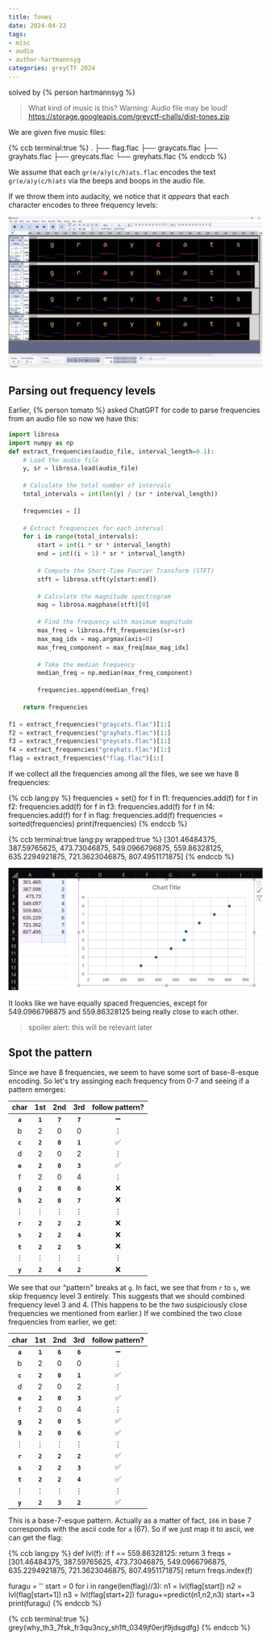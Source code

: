 ```yaml
---
title: Tones
date: 2024-04-22
tags: 
- misc
- audio
- author-hartmannsyg
categories: greyCTF 2024
---
```


solved by {% person hartmannsyg %}

> What kind of music is this?
> Warning: Audio file may be loud!
> https://storage.googleapis.com/greyctf-challs/dist-tones.zip

We are given five music files:

{% ccb terminal:true %}
.
├── flag.flac
├── graycats.flac
├── grayhats.flac
├── greycats.flac
└── greyhats.flac
{% endccb %}

We assume that each `gr(e/a)y(c/h)ats.flac` encodes the text `gr(e/a)y(c/h)ats` via the beeps and boops in the audio file.

If we throw them into audacity, we notice that it *appears* that each character encodes to three frequency levels:

![](../../static/greyCTF2024/tones_1.png)

## Parsing out frequency levels

Earlier, {% person tomato %} asked ChatGPT for code to parse frequencies from an audio file so now we have this:
```py
import librosa
import numpy as np
def extract_frequencies(audio_file, interval_length=0.1):
    # Load the audio file
    y, sr = librosa.load(audio_file)

    # Calculate the total number of intervals
    total_intervals = int(len(y) / (sr * interval_length))

    frequencies = []

    # Extract frequencies for each interval
    for i in range(total_intervals):
        start = int(i * sr * interval_length)
        end = int((i + 1) * sr * interval_length)
        
        # Compute the Short-Time Fourier Transform (STFT)
        stft = librosa.stft(y[start:end])
        
        # Calculate the magnitude spectrogram
        mag = librosa.magphase(stft)[0]

        # Find the frequency with maximum magnitude
        max_freq = librosa.fft_frequencies(sr=sr)
        max_mag_idx = mag.argmax(axis=0)
        max_freq_component = max_freq[max_mag_idx]

        # Take the median frequency
        median_freq = np.median(max_freq_component)

        frequencies.append(median_freq)

    return frequencies

f1 = extract_frequencies("graycats.flac")[1:]
f2 = extract_frequencies("grayhats.flac")[1:]
f3 = extract_frequencies("greycats.flac")[1:]
f4 = extract_frequencies("greyhats.flac")[1:]
flag = extract_frequencies("flag.flac")[1:]
```

If we collect all the frequencies among all the files, we see we have 8 frequencies:

{% ccb lang:py %}
frequencies = set()
for f in f1:
    frequencies.add(f)
for f in f2:
    frequencies.add(f)
for f in f3:
    frequencies.add(f)
for f in f4:
    frequencies.add(f)
for f in flag:
    frequencies.add(f)
frequencies = sorted(frequencies)
print(frequencies)
{% endccb %}

{% ccb terminal:true lang:py wrapped:true %}
[301.46484375, 387.59765625, 473.73046875, 549.0966796875, 559.86328125, 635.2294921875, 721.3623046875, 807.4951171875]
{% endccb %}

![](../../static/greyCTF2024/tones_freq.png)

It looks like we have equally spaced frequencies, except for 549.0966796875 and 559.86328125 being really close to each other.

> spoiler alert: this will be relevant later

## Spot the pattern

Since we have 8 frequencies, we seem to have some sort of base-8-esque encoding. So let's try assinging each frequency from 0-7 and seeing if a pattern emerges:

|char|1st|2nd|3rd|follow pattern?|
|:-:|:-:|:-:|:-:|:-:|
|**`a`**|**`1`**|**`7`**|**`7`**|➖|
|b|2|0|0|⋮|
|**`c`**|**`2`**|**`0`**|**`1`**|✅|
|d|2|0|2|⋮|
|**`e`**|**`2`**|**`0`**|**`3`**|✅|
|f|2|0|4|⋮|
|**`g`**|**`2`**|**`0`**|**`6`**|❌|
|**`h`**|**`2`**|**`0`**|**`7`**|❌|
|⋮|⋮|⋮|⋮|⋮|
|**`r`**|**`2`**|**`2`**|**`2`**|❌|
|**`s`**|**`2`**|**`2`**|**`4`**|❌|
|**`t`**|**`2`**|**`2`**|**`5`**|❌|
|⋮|⋮|⋮|⋮|⋮|
|**`y`**|**`2`**|**`4`**|**`2`**|❌|

We see that our "pattern" breaks at `g`. In fact, we see that from `r` to `s`, we skip frequency level 3 entirely. This suggests that we should combined frequency level 3 and 4. (This happens to be the two suspiciously close frequencies we mentioned from earlier.) If we combined the two close frequencies from earlier, we get:

|char|1st|2nd|3rd|follow pattern?|
|:-:|:-:|:-:|:-:|:-:|
|**`a`**|**`1`**|**`6`**|**`6`**|➖|
|b|2|0|0|⋮|
|**`c`**|**`2`**|**`0`**|**`1`**|✅|
|d|2|0|2|⋮|
|**`e`**|**`2`**|**`0`**|**`3`**|✅|
|f|2|0|4|⋮|
|**`g`**|**`2`**|**`0`**|**`5`**|✅|
|**`h`**|**`2`**|**`0`**|**`6`**|✅|
|⋮|⋮|⋮|⋮|⋮|
|**`r`**|**`2`**|**`2`**|**`2`**|✅|
|**`s`**|**`2`**|**`2`**|**`3`**|✅|
|**`t`**|**`2`**|**`2`**|**`4`**|✅|
|⋮|⋮|⋮|⋮|⋮|
|**`y`**|**`2`**|**`3`**|**`2`**|✅|

This is a base-7-esque pattern. Actually as a matter of fact, `166` in base 7 corresponds with the ascii code for `a` (67). So if we just map it to ascii, we can get the flag:

{% ccb lang:py %}
def lvl(f):
    if f == 559.86328125:
        return 3
    freqs = [301.46484375, 387.59765625, 473.73046875, 549.0966796875, 635.2294921875, 721.3623046875, 807.4951171875]
    return freqs.index(f)

furagu = ''
start = 0
for i in range(len(flag)//3):
    n1 = lvl(flag[start])
    n2 = lvl(flag[start+1])
    n3 = lvl(flag[start+2])
    furagu+=predict(n1,n2,n3)
    start+=3
print(furagu)
{% endccb %}

{% ccb terminal:true %}
grey{why_th3_7fsk_fr3qu3ncy_sh1ft_0349jf0erjf9jdsgdfg}
{% endccb %}